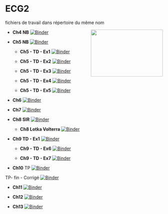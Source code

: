 # ECG2

fichiers de travail dans répertoire du même nom


<img src="https://drive.google.com/uc?id=12Wo3LubGGT4qOvYFAuLP4CyCuwjKNVuk" width="230" height="150" align = "right"/>

<p></p>
<p></p>
<p></p>
<p></p>


* **Ch4 NB**
 [![Binder](https://mybinder.org/badge_logo.svg)](https://mybinder.org/v2/gh/othoni-hub/ECG2/HEAD?filepath=Ch04_ReductionMatrices.ipynb) 
 

* **Ch5 NB**
 [![Binder](https://mybinder.org/badge_logo.svg)](https://mybinder.org/v2/gh/othoni-hub/ECG2/HEAD?filepath=Ch05_StatistiquesBivariees.ipynb)
 
  * **Ch5 - TD - Ex1**
 [![Binder](https://mybinder.org/badge_logo.svg)](https://mybinder.org/v2/gh/othoni-hub/ECG2/HEAD?filepath=Ch05_TD_Ex1_Appartements.ipynb)
 
  * **Ch5 - TD - Ex2**
 [![Binder](https://mybinder.org/badge_logo.svg)](https://mybinder.org/v2/gh/othoni-hub/ECG2/HEAD?filepath=Ch05_TD_Ex2_LesHalles.ipynb)
 
  * **Ch5 - TD - Ex3**
[![Binder](https://mybinder.org/badge_logo.svg)](https://mybinder.org/v2/gh/othoni-hub/ECG2/HEAD?filepath=Ch05_TD_Ex3_Série_Chronologique.ipynb)

  * **Ch5 - TD - Ex4**
[![Binder](https://mybinder.org/badge_logo.svg)](https://mybinder.org/v2/gh/othoni-hub/ECG2/HEAD?filepath=Ch05_TD_Ex4_Decathlon.ipynb)

  * **Ch5 - TD - Ex5**
[![Binder](https://mybinder.org/badge_logo.svg)](https://mybinder.org/v2/gh/othoni-hub/ECG2/HEAD?filepath=Ch05_TD_Ex5_ACP.ipynb)

 * **Ch6**
[![Binder](https://mybinder.org/badge_logo.svg)](https://mybinder.org/v2/gh/othoni-hub/ECG2/HEAD?filepath=Ch06_IntegraleGeneralisee.ipynb)

* **Ch7**
[![Binder](https://mybinder.org/badge_logo.svg)](https://mybinder.org/v2/gh/othoni-hub/ECG2/HEAD?filepath=Ch07_CouplesVA.ipynb)

* **Ch8 SIR**
[![Binder](https://mybinder.org/badge_logo.svg)](https://mybinder.org/v2/gh/othoni-hub/ECG2/HEAD?filepath=Ch08_SIR.ipynb)

  * **Ch8 Lotka Volterra**
[![Binder](https://mybinder.org/badge_logo.svg)](https://mybinder.org/v2/gh/othoni-hub/ECG2/HEAD?filepath=Ch08_TP_LotkaVolterra.ipynb)

* **Ch9 TD - Ex1**
[![Binder](https://mybinder.org/badge_logo.svg)](https://mybinder.org/v2/gh/othoni-hub/ECG2/HEAD?filepath=Ch09_TD_Ex1_Pop2Etats.ipynb)

  * **Ch9 - TD - Ex6**
 [![Binder](https://mybinder.org/badge_logo.svg)](https://mybinder.org/v2/gh/othoni-hub/ECG2/HEAD?filepath=Ch09_TD_Ex6_UrneErhenfest.ipynb)
 
  * **Ch9 - TD - Ex7**
 [![Binder](https://mybinder.org/badge_logo.svg)](https://mybinder.org/v2/gh/othoni-hub/ECG2/HEAD?filepath=Ch09_TD_Ex7_UrnePolya.ipynb)
  
* **Ch10**
TP [![Binder](https://mybinder.org/badge_logo.svg)](https://mybinder.org/v2/gh/othoni-hub/ECG2/HEAD?filepath=Ch10_VariablesAléatoiresADensité.ipynb)

TP- fin - Corrigé [![Binder](https://mybinder.org/badge_logo.svg)](https://mybinder.org/v2/gh/othoni-hub/ECG2/HEAD?filepath=Ch10_Correction_fin_NoteBook.ipynb)

* **Ch11**
[![Binder](https://mybinder.org/badge_logo.svg)](https://mybinder.org/v2/gh/othoni-hub/ECG2/HEAD?filepath=Ch11_Notebook_FonctionsDeuxVariables.ipynb)

* **Ch12**
[![Binder](https://mybinder.org/badge_logo.svg)](https://mybinder.org/v2/gh/othoni-hub/ECG2/HEAD?filepath=Ch12_Convergences_Probabilités.ipynb)

* **Ch13**
[![Binder](https://mybinder.org/badge_logo.svg)](https://mybinder.org/v2/gh/othoni-hub/ECG2/HEAD?filepath=Ch13_Estimations.ipynb)

 
 
 
 
 
 
